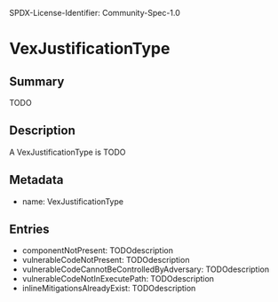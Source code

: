 SPDX-License-Identifier: Community-Spec-1.0

# VexJustificationType

## Summary

TODO

## Description

A VexJustificationType is TODO

## Metadata

- name: VexJustificationType

## Entries

- componentNotPresent: TODOdescription
- vulnerableCodeNotPresent: TODOdescription
- vulnerableCodeCannotBeControlledByAdversary: TODOdescription
- vulnerableCodeNotInExecutePath: TODOdescription
- inlineMitigationsAlreadyExist: TODOdescription

